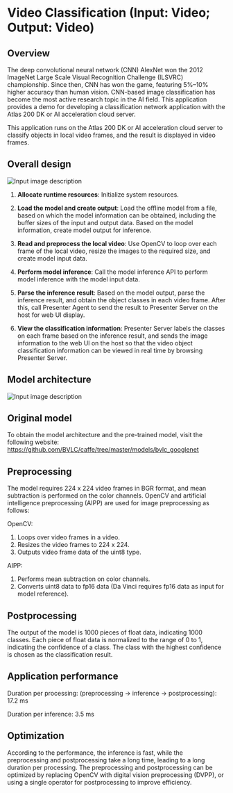 # Video Classification (Input: Video; Output: Video)

## Overview

The deep convolutional neural network (CNN) AlexNet won the 2012 ImageNet Large Scale Visual Recognition Challenge (ILSVRC) championship. Since then, CNN has won the game, featuring 5%–10% higher accuracy than human vision. CNN-based image classification has become the most active research topic in the AI field. This application provides a demo for developing a classification network application with the Atlas 200 DK or AI acceleration cloud server.

This application runs on the Atlas 200 DK or AI acceleration cloud server to classify objects in local video frames, and the result is displayed in video frames.

## Overall design

![Input image description](https://images.gitee.com/uploads/images/2020/0810/162403_39b2ad88_5408865.png "1.png")

1. **Allocate runtime resources**: Initialize system resources.

2. **Load the model and create output**: Load the offline model from a file, based on which the model information can be obtained, including the buffer sizes of the input and output data. Based on the model information, create model output for inference.

3. **Read and preprocess the local video**: Use OpenCV to loop over each frame of the local video, resize the images to the required size, and create model input data.

4. **Perform model inference**: Call the model inference API to perform model inference with the model input data.

5. **Parse the inference result**: Based on the model output, parse the inference result, and obtain the object classes in each video frame. After this, call Presenter Agent to send the result to Presenter Server on the host for web UI display.

6. **View the classification information**: Presenter Server labels the classes on each frame based on the inference result, and sends the image information to the web Ul on the host so that the video object classification information can be viewed in real time by browsing Presenter Server.

## Model architecture

![Input image description](https://images.gitee.com/uploads/images/2020/0810/161511_e5e94b94_5408865.jpeg "googlenet网络结构图.jpg")

## Original model

To obtain the model architecture and the pre-trained model, visit the following website: https://github.com/BVLC/caffe/tree/master/models/bvlc_googlenet

## Preprocessing

The model requires 224 x 224 video frames in BGR format, and mean subtraction is performed on the color channels. OpenCV and artificial intelligence preprocessing (AIPP) are used for image preprocessing as follows:

OpenCV:

1. Loops over video frames in a video.
2. Resizes the video frames to 224 x 224.
3. Outputs video frame data of the uint8 type.

AIPP:

1. Performs mean subtraction on color channels.
2. Converts uint8 data to fp16 data (Da Vinci requires fp16 data as input for model reference).

## Postprocessing

The output of the model is 1000 pieces of float data, indicating 1000 classes. Each piece of float data is normalized to the range of 0 to 1, indicating the confidence of a class. The class with the highest confidence is chosen as the classification result.

## Application performance

Duration per processing: (preprocessing -> inference -> postprocessing): 17.2 ms

Duration per inference: 3.5 ms

## Optimization

According to the performance, the inference is fast, while the preprocessing and postprocessing take a long time, leading to a long duration per processing. The preprocessing and postprocessing can be optimized by replacing OpenCV with digital vision preprocessing (DVPP), or using a single operator for postprocessing to improve efficiency.